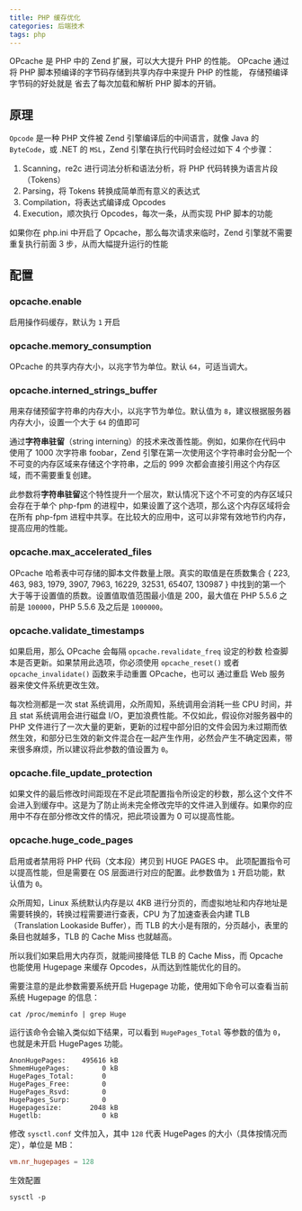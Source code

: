 ```yaml
---
title: PHP 缓存优化
categories: 后端技术
tags: php
---
```


OPcache 是 PHP 中的 Zend 扩展，可以大大提升 PHP 的性能。 OPcache 通过将 PHP 脚本预编译的字节码存储到共享内存中来提升 PHP 的性能， 存储预编译字节码的好处就是 省去了每次加载和解析 PHP 脚本的开销。

<!-- more -->

## 原理

`Opcode` 是一种 PHP 文件被 Zend 引擎编译后的中间语言，就像 Java 的 `ByteCode`，或 .NET 的 `MSL`，Zend 引擎在执行代码时会经过如下 4 个步骤：

1. Scanning，re2c 进行词法分析和语法分析，将 PHP 代码转换为语言片段（Tokens）
2. Parsing，将 Tokens 转换成简单而有意义的表达式
3. Compilation，将表达式编译成 Opcodes
4. Execution，顺次执行 Opcodes，每次一条，从而实现 PHP 脚本的功能

如果你在 php.ini 中开启了 Opcache，那么每次请求来临时，Zend 引擎就不需要重复执行前面 3 步，从而大幅提升运行的性能

## 配置

### opcache.enable

启用操作码缓存，默认为 `1` 开启

### opcache.memory_consumption

OPcache 的共享内存大小，以兆字节为单位。默认 `64`，可适当调大。

### opcache.interned_strings_buffer

用来存储预留字符串的内存大小，以兆字节为单位。默认值为 `8`，建议根据服务器内存大小，设置一个大于 `64` 的值即可

通过**字符串驻留**（string interning）的技术来改善性能。例如，如果你在代码中使用了 1000 次字符串 foobar，Zend 引擎在第一次使用这个字符串时会分配一个不可变的内存区域来存储这个字符串，之后的 999 次都会直接引用这个内存区域，而不需要重复创建。

此参数将**字符串驻留**这个特性提升一个层次，默认情况下这个不可变的内存区域只会存在于单个 php-fpm 的进程中，如果设置了这个选项，那么这个内存区域将会在所有 php-fpm 进程中共享。在比较大的应用中，这可以非常有效地节约内存，提高应用的性能。

### opcache.max_accelerated_files

OPcache 哈希表中可存储的脚本文件数量上限。真实的取值是在质数集合 { 223, 463, 983, 1979, 3907, 7963, 16229, 32531, 65407, 130987 } 中找到的第一个大于等于设置值的质数。设置值取值范围最小值是 200，最大值在 PHP 5.5.6 之前是 `100000`，PHP 5.5.6 及之后是 `1000000`。

### opcache.validate_timestamps

如果启用，那么 OPcache 会每隔 `opcache.revalidate_freq` 设定的秒数 检查脚本是否更新。如果禁用此选项，你必须使用 `opcache_reset()` 或者 `opcache_invalidate()` 函数来手动重置 OPcache，也可以 通过重启 Web 服务器来使文件系统更改生效。

每次检测都是一次 stat 系统调用，众所周知，系统调用会消耗一些 CPU 时间，并且 stat 系统调用会进行磁盘 I/O，更加浪费性能。不仅如此，假设你对服务器中的 PHP 文件进行了一次大量的更新，更新的过程中部分旧的文件会因为未过期而依然生效，和部分已生效的新文件混合在一起产生作用，必然会产生不确定因素，带来很多麻烦，所以建议将此参数的值设置为 `0`。

### opcache.file_update_protection

如果文件的最后修改时间距现在不足此项配置指令所设定的秒数，那么这个文件不会进入到缓存中。这是为了防止尚未完全修改完毕的文件进入到缓存。如果你的应用中不存在部分修改文件的情况，把此项设置为 0 可以提高性能。

### opcache.huge_code_pages

启用或者禁用将 PHP 代码（文本段）拷贝到 HUGE PAGES 中。 此项配置指令可以提高性能，但是需要在 OS 层面进行对应的配置。此参数值为 `1` 开启功能，默认值为 `0`。

众所周知，Linux 系统默认内存是以 4KB 进行分页的，而虚拟地址和内存地址是需要转换的，转换过程需要进行查表，CPU 为了加速查表会内建 TLB（Translation Lookaside Buffer），而 TLB 的大小是有限的，分页越小，表里的条目也就越多，TLB 的 Cache Miss 也就越高。

所以我们如果启用大内存页，就能间接降低 TLB 的 Cache Miss，而 Opcache 也能使用 Hugepage 来缓存 Opcodes，从而达到性能优化的目的。

需要注意的是此参数需要系统开启 Hugepage 功能，使用如下命令可以查看当前系统 Hugepage 的信息：

```shell
cat /proc/meminfo | grep Huge
```

运行该命令会输入类似如下结果，可以看到 `HugePages_Total` 等参数的值为 `0`，也就是未开启 HugePages 功能。

```shell
AnonHugePages:    495616 kB
ShmemHugePages:        0 kB
HugePages_Total:       0
HugePages_Free:        0
HugePages_Rsvd:        0
HugePages_Surp:        0
Hugepagesize:       2048 kB
Hugetlb:               0 kB
```

修改 `sysctl.conf` 文件加入，其中 `128` 代表 HugePages 的大小（具体按情况而定），单位是 MB：

```conf
vm.nr_hugepages = 128
```

生效配置

```shell
sysctl -p
```